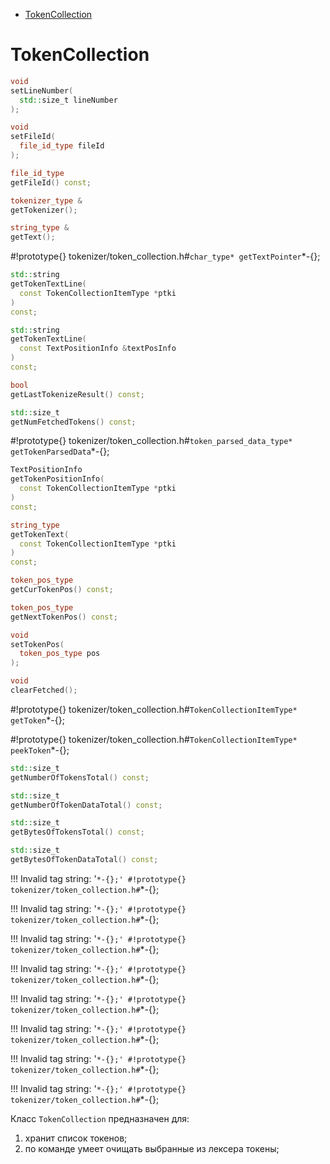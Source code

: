 - [TokenCollection](#tokencollection)

# TokenCollection

```cpp
void
setLineNumber(
  std::size_t lineNumber
);
```

```cpp
void
setFileId(
  file_id_type fileId
);
```

```cpp
file_id_type
getFileId() const;
```

```cpp
tokenizer_type &
getTokenizer();
```

```cpp
string_type &
getText();
```

#!prototype{}  tokenizer/token_collection.h#`char_type* getTextPointer`*-{};

```cpp
std::string
getTokenTextLine(
  const TokenCollectionItemType *ptki
)
const;

std::string
getTokenTextLine(
  const TextPositionInfo &textPosInfo
)
const;
```

```cpp
bool
getLastTokenizeResult() const;
```

```cpp
std::size_t
getNumFetchedTokens() const;
```

#!prototype{}  tokenizer/token_collection.h#`token_parsed_data_type* getTokenParsedData`*-{};

```cpp
TextPositionInfo
getTokenPositionInfo(
  const TokenCollectionItemType *ptki
)
const;
```

```cpp
string_type
getTokenText(
  const TokenCollectionItemType *ptki
)
const;
```

```cpp
token_pos_type
getCurTokenPos() const;
```

```cpp
token_pos_type
getNextTokenPos() const;
```

```cpp
void
setTokenPos(
  token_pos_type pos
);
```

```cpp
void
clearFetched();
```

#!prototype{}  tokenizer/token_collection.h#`TokenCollectionItemType* getToken`*-{};

#!prototype{}  tokenizer/token_collection.h#`TokenCollectionItemType* peekToken`*-{};

```cpp
std::size_t
getNumberOfTokensTotal() const;
```

```cpp
std::size_t
getNumberOfTokenDataTotal() const;
```

```cpp
std::size_t
getBytesOfTokensTotal() const;
```

```cpp
std::size_t
getBytesOfTokenDataTotal() const;
```

!!! Invalid tag string: '``*-{};'
#!prototype{}  tokenizer/token_collection.h#``*-{};

!!! Invalid tag string: '``*-{};'
#!prototype{}  tokenizer/token_collection.h#``*-{};

!!! Invalid tag string: '``*-{};'
#!prototype{}  tokenizer/token_collection.h#``*-{};

!!! Invalid tag string: '``*-{};'
#!prototype{}  tokenizer/token_collection.h#``*-{};

!!! Invalid tag string: '``*-{};'
#!prototype{}  tokenizer/token_collection.h#``*-{};

!!! Invalid tag string: '``*-{};'
#!prototype{}  tokenizer/token_collection.h#``*-{};

!!! Invalid tag string: '``*-{};'
#!prototype{}  tokenizer/token_collection.h#``*-{};

!!! Invalid tag string: '``*-{};'
#!prototype{}  tokenizer/token_collection.h#``*-{};


Класс `TokenCollection` предназначен для:

1. хранит список токенов;
2. по команде умеет очищать выбранные из лексера токены;
